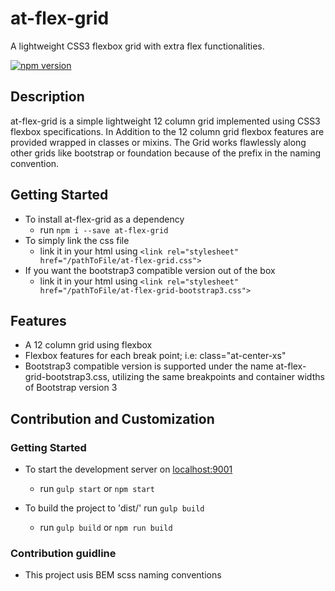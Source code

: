 # at-flex-grid
A lightweight CSS3 flexbox grid with extra flex functionalities.

[![npm version](https://badge.fury.io/js/at-flex-grid.svg)](https://badge.fury.io/js/at-flex-grid)

## Description
at-flex-grid is a simple lightweight 12 column grid implemented using CSS3 flexbox specifications.
In Addition to the 12 column grid flexbox features are provided wrapped in classes or mixins.
The Grid works flawlessly along other grids like bootstrap or foundation because of the prefix in the naming convention.

## Getting Started
- To install at-flex-grid as a dependency
    - run ``npm i --save at-flex-grid``
- To simply link the css file
    - link it in your html using ``<link rel="stylesheet" href="/pathToFile/at-flex-grid.css">``
- If you want the bootstrap3 compatible version out of the box
    - link it in your html using ``<link rel="stylesheet" href="/pathToFile/at-flex-grid-bootstrap3.css">``

## Features
- A 12 column grid using flexbox
- Flexbox features for each break point; i.e: class="at-center-xs"
- Bootstrap3 compatible version is supported under the name at-flex-grid-bootstrap3.css, utilizing the same breakpoints and container widths of Bootstrap version 3


## Contribution and Customization

### Getting Started
- To start the development server on [localhost:9001](http://localhost:9001)
    - run ``gulp start`` or ``npm start``

- To build the project to 'dist/' run ``gulp build``
    - run ``gulp build`` or ``npm run build``

### Contribution guidline
  - This project usis BEM scss naming conventions
